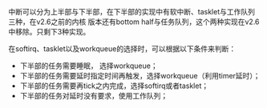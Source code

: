 中断可以分为上半部与下半部，在下半部的实现中有软中断、tasklet与工作队列三种，在v2.6之前的内核
版本还有bottom half与任务队列，这个两种实现在v2.6中移除。只剩下3种实现。


在softirq、tasklet以及workqueue的选择时，可以根据以下条件来判断：

* 下半部的任务需要睡眠， 选择workqueue；
* 下半部的任务需要延时指定时间再触发，选择workqueue（利用timer延时）；
* 下半部的任务需要再tick之内完成，选择softirq或者tasklet；
* 下半部的任务对延时没有要求，使用工作队列；
